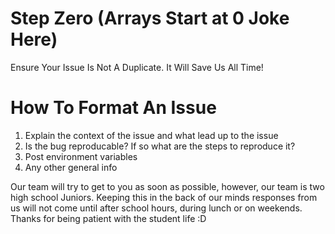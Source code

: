# Step Zero (Arrays Start at 0 Joke Here)

Ensure Your Issue Is Not A Duplicate. It Will Save Us All Time!

# How To Format An Issue

1. Explain the context of the issue and what lead up to the issue
2. Is the bug reproducable? If so what are the steps to reproduce it?
3. Post environment variables
4. Any other general info

Our team will try to get to you as soon as possible, however, our team is two high school Juniors. 
Keeping this in the back of our minds responses from us will not come until after school hours, during lunch or on weekends. 
Thanks for being patient with the student life :D
